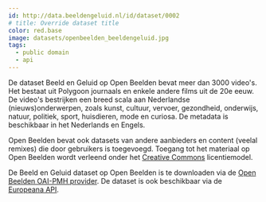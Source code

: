 ```yaml
---
id: http://data.beeldengeluid.nl/id/dataset/0002
# title: Override dataset title
color: red.base
image: datasets/openbeelden_beeldengeluid.jpg
tags:
  - public domain
  - api
---
```


De dataset Beeld en Geluid op Open Beelden bevat meer dan 3000 video's. Het bestaat uit Polygoon journaals en enkele andere films uit de 20e eeuw. De video's bestrijken een breed scala aan Nederlandse (nieuws)onderwerpen, zoals kunst, cultuur, vervoer, gezondheid, onderwijs, natuur, politiek, sport, huisdieren, mode en curiosa. De metadata is beschikbaar in het Nederlands en Engels.

Open Beelden bevat ook datasets van andere aanbieders en content (veelal remixes) die door gebruikers is toegevoegd. Toegang tot het materiaal op Open Beelden wordt verleend onder het [Creative Commons](http://www.creativecommons.org/ 'Creative Commons') licentiemodel.

De Beeld en Geluid dataset op Open Beelden is te downloaden via de [Open Beelden OAI-PMH provider](http://www.openimages.eu/api). De dataset is ook beschikbaar via de [Europeana API](http://labs.europeana.eu/data/newsreels-from-sound-and-vision-on-the-netherlands-in-the-20th-century/).
